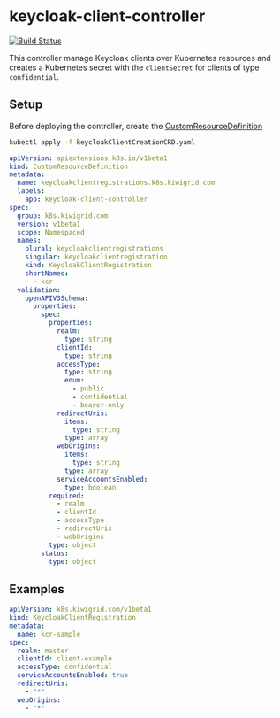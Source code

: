 # keycloak-client-controller

[![Build Status](https://travis-ci.com/kiwigrid/keycloak-client-controller.svg?branch=master)](https://travis-ci.com/kiwigrid/keycloak-client-controller)

This controller manage Keycloak clients over Kubernetes resources and creates a Kubernetes secret with 
the `clientSecret` for clients of type `confidential`.

## Setup

Before deploying the controller, create the [CustomResourceDefinition](https://kubernetes.io/docs/tasks/access-kubernetes-api/custom-resources/custom-resource-definitions/)

```bash
kubectl apply -f keycloakClientCreationCRD.yaml
```

```yaml
apiVersion: apiextensions.k8s.io/v1beta1
kind: CustomResourceDefinition
metadata:
  name: keycloakclientregistrations.k8s.kiwigrid.com
  labels:
    app: keycloak-client-controller
spec:
  group: k8s.kiwigrid.com
  version: v1beta1
  scope: Namespaced
  names:
    plural: keycloakclientregistrations
    singular: keycloakclientregistration
    kind: KeycloakClientRegistration
    shortNames:
      - kcr
  validation:
    openAPIV3Schema:
      properties:
        spec:
          properties:
            realm:
              type: string
            clientId:
              type: string
            accessType:
              type: string
              enum:
                - public
                - confidential
                - bearer-only
            redirectUris:
              items:
                type: string
              type: array
            webOrigins:
              items:
                type: string
              type: array
            serviceAccountsEnabled:
              type: boolean
          required:
            - realm
            - clientId
            - accessType
            - redirectUris
            - webOrigins
          type: object
        status:
          type: object
```

## Examples

```yaml
apiVersion: k8s.kiwigrid.com/v1beta1
kind: KeycloakClientRegistration
metadata:
  name: kcr-sample
spec:
  realm: master
  clientId: client-example
  accessType: confidential
  serviceAccountsEnabled: true
  redirectUris:
    - "*"
  webOrigins:
    - "*"
```